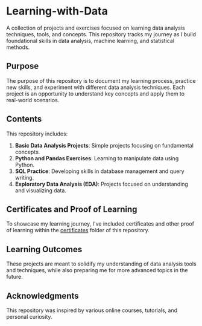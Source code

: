 # Learning-with-Data
A collection of projects and exercises focused on learning data analysis techniques, tools, and concepts. This repository tracks my journey as I build foundational skills in data analysis, machine learning, and statistical methods.

## Purpose

The purpose of this repository is to document my learning process, practice new skills, and experiment with different data analysis techniques. Each project is an opportunity to understand key concepts and apply them to real-world scenarios.

## Contents

This repository includes:

1. **Basic Data Analysis Projects**: Simple projects focusing on fundamental concepts.
2. **Python and Pandas Exercises**: Learning to manipulate data using Python.
3. **SQL Practice**: Developing skills in database management and query writing.
4. **Exploratory Data Analysis (EDA)**: Projects focused on understanding and visualizing data.

## Certificates and Proof of Learning

To showcase my learning journey, I've included certificates and other proof of learning within the [certificates](certificates/) folder of this repository.

## Learning Outcomes

These projects are meant to solidify my understanding of data analysis tools and techniques, while also preparing me for more advanced topics in the future.

## Acknowledgments

This repository was inspired by various online courses, tutorials, and personal curiosity.

